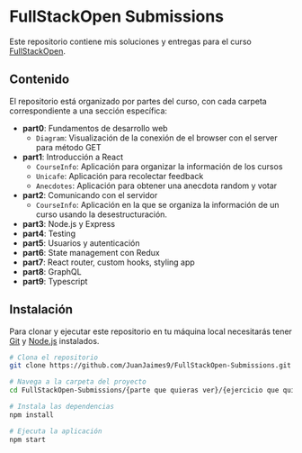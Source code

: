 # FullStackOpen Submissions

Este repositorio contiene mis soluciones y entregas para el curso [FullStackOpen](https://fullstackopen.com/).

## Contenido

El repositorio está organizado por partes del curso, con cada carpeta correspondiente a una sección específica:

- **part0**: Fundamentos de desarrollo web
  - `Diagram`: Visualización de la conexión de el browser con el server para método GET
- **part1**: Introducción a React
  - `CourseInfo`: Aplicación para organizar la información de los cursos
  - `Unicafe`: Aplicación para recolectar feedback
  - `Anecdotes`: Aplicación para obtener una anecdota random y votar
- **part2**: Comunicando con el servidor
  - `CourseInfo`: Aplicación en la que se organiza la información de un curso usando la desestructuración.
- **part3**: Node.js y Express
- **part4**: Testing
- **part5**: Usuarios y autenticación
- **part6**: State management con Redux
- **part7**: React router, custom hooks, styling app
- **part8**: GraphQL
- **part9**: Typescript

## Instalación

Para clonar y ejecutar este repositorio en tu máquina local necesitarás tener [Git](https://git-scm.com/) y [Node.js](https://nodejs.org/) instalados.

```bash
# Clona el repositorio
git clone https://github.com/JuanJaimes9/FullStackOpen-Submissions.git

# Navega a la carpeta del proyecto
cd FullStackOpen-Submissions/{parte que quieras ver}/{ejercicio que quieras ver}

# Instala las dependencias
npm install

# Ejecuta la aplicación
npm start

```
